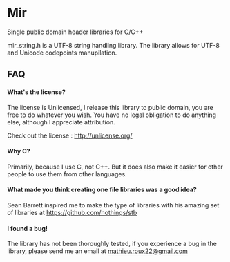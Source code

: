 Mir
===

Single public domain header libraries for C/C++

mir_string.h is a UTF-8 string handling library.
The library allows for UTF-8 and Unicode codepoints manupilation.

FAQ
---
#### What's the license?

The license is Unlicensed, I release this library to public domain,
you are free to do whatever you wish. You have no legal obligation
to do anything else, although I appreciate attribution.

Check out the license : http://unlicense.org/

#### Why C?

Primarily, because I use C, not C++. But it does also make it easier for other people to use them from other languages.

#### What made you think creating one file libraries was a good idea?

Sean Barrett inspired me to make the type of libraries with his amazing set of libraries at https://github.com/nothings/stb

#### I found a bug!

The library has not been thoroughly tested, if you experience a bug in the library, please send me an email at mathieu.roux22@gmail.com 
